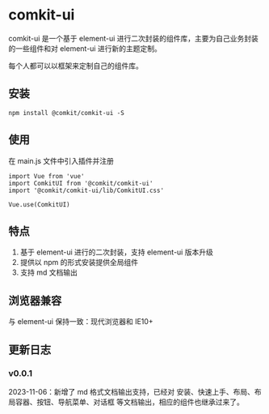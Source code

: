 # comkit-ui

comkit-ui 是一个基于 element-ui 进行二次封装的组件库，主要为自己业务封装的一些组件和对 element-ui 进行新的主题定制。

每个人都可以以框架来定制自己的组件库。

## 安装

```
npm install @comkit/comkit-ui -S
```

## 使用

在 main.js 文件中引入插件并注册

```
import Vue from 'vue'
import ComkitUI from '@comkit/comkit-ui'
import '@comkit/comkit-ui/lib/ComkitUI.css'

Vue.use(ComkitUI)
```

## 特点

1. 基于 element-ui 进行的二次封装，支持 element-ui 版本升级
2. 提供以 npm 的形式安装提供全局组件
3. 支持 md 文档输出

## 浏览器兼容

与 element-ui 保持一致：现代浏览器和 IE10+

## 更新日志

### v0.0.1

2023-11-06：新增了 md 格式文档输出支持，已经对 安装、快速上手、布局、布局容器、按钮、导航菜单、对话框 等文档输出，相应的组件也继承过来了。
